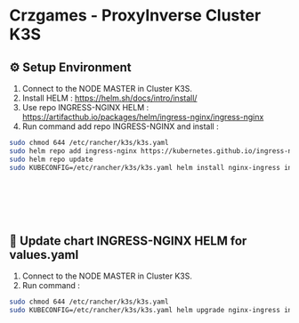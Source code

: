 # Crzgames - ProxyInverse Cluster K3S

## ⚙️ Setup Environment
1. Connect to the NODE MASTER in Cluster K3S.
2. Install HELM : https://helm.sh/docs/intro/install/
3. Use repo INGRESS-NGINX HELM : https://artifacthub.io/packages/helm/ingress-nginx/ingress-nginx
4. Run command add repo INGRESS-NGINX and install :
```bash
sudo chmod 644 /etc/rancher/k3s/k3s.yaml
sudo helm repo add ingress-nginx https://kubernetes.github.io/ingress-nginx
sudo helm repo update
sudo KUBECONFIG=/etc/rancher/k3s/k3s.yaml helm install nginx-ingress ingress-nginx/ingress-nginx --namespace ingress-nginx --create-namespace --version 4.11.1 --values values.yaml
```

<br /><br /><br /><br />


## 🚀 Update chart INGRESS-NGINX HELM for values.yaml
1. Connect to the NODE MASTER in Cluster K3S.
2. Run command :
```bash
sudo chmod 644 /etc/rancher/k3s/k3s.yaml
sudo KUBECONFIG=/etc/rancher/k3s/k3s.yaml helm upgrade nginx-ingress ingress-nginx/ingress-nginx --namespace ingress-nginx --values values.yaml
```
